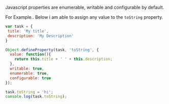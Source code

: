 

Javascript properties are enumerable, writable and configurable by default.

For Example.. Below i am able to assign any value to the `toString` property.

``` js
var task = {
 title: 'My title',
 description: 'My Description'
}

Object.defineProperty(task, 'toString', {
  value: function(){
    return this.title + ' ' + this.description;
  },
  writable: true,
  enumerable: true,
  configurable: true
});

task.toString = 'hi';
console.log(task.toString);
```

